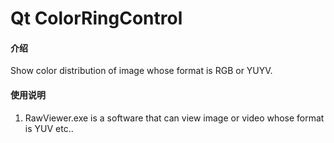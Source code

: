 # Qt ColorRingControl

#### 介绍
Show color distribution of image whose format is RGB or YUYV.

#### 使用说明

1. RawViewer.exe is a software that can view image or video whose format is YUV etc..